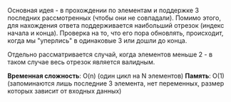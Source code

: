 Основная идея - в прохождении по элементам и поддержке 3 последних рассмотренных (чтобы они не совпадали). Помимо этого, для нахождения ответа поддерживается наибольший отрезок (индекс начала и конца). Проверка на то, что его пора обновлять, происходит, когда мы "уперлись" в одинаковые 3 или дошли до конца.

Отдельно рассматривается случай, когда элементов меньше 2 - в таком случае весь отрезок является валидным.

**Временная сложность**: O(n) (один цикл на N элементов)
**Память**: O(1) (запоминаются лишь последние 3 элемента, нет переменных, размер которых зависит от входных данных)
